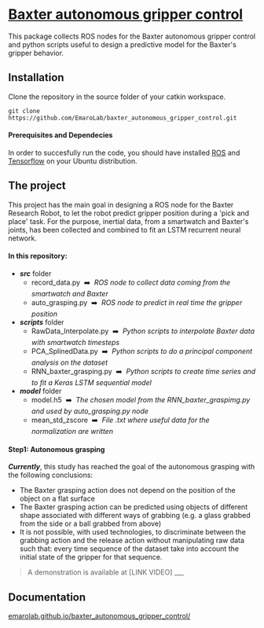 # [Baxter autonomous gripper control](https://emarolab.github.io/baxter_autonomous_gripper_control/)
This package collects ROS nodes for the Baxter autonomous gripper control and python scripts useful to design a predictive model for the Baxter's gripper behavior.


## Installation

Clone the repository in the source folder of your catkin workspace.

    git clone https://github.com/EmaroLab/baxter_autonomous_gripper_control.git


#### Prerequisites and Dependecies

In order to succesfully run the code, you should have installed [ROS](http://wiki.ros.org/kinetic/Installation/Ubuntu) and [Tensorflow](https://www.tensorflow.org/install) on your Ubuntu distribution.


## The project

This project has the main goal in designing a ROS node for the Baxter Research Robot, to let the robot predict gripper position during a 'pick and place' task.
For the purpose, inertial data, from a smartwatch and Baxter's joints, has been collected and combined to fit an LSTM recurrent neural network.

#### In this repository:
* **_src_** folder
  * record_data.py &nbsp;:arrow_right:&nbsp;  _ROS node to collect data coming from the smartwatch and Baxter_
  * auto_grasping.py &nbsp;:arrow_right:&nbsp; _ROS node to predict in real time the gripper position_  
* **_scripts_** folder
  * RawData_Interpolate.py  &nbsp;:arrow_right:&nbsp; _Python scripts to interpolate Baxter data with smartwatch timesteps_
  * PCA_SplinedData.py &nbsp;:arrow_right:&nbsp; _Python scripts to do a principal component analysis on the dataset_
  * RNN_baxter_grasping.py &nbsp;:arrow_right:&nbsp; _Python scripts to create time series and to fit a Keras LSTM sequential model_
* **_model_** folder
  * model.h5 &nbsp;:arrow_right:&nbsp;  _The chosen model from the RNN_baxter_graspimg.py and used by auto_grasping.py node_ 
  * mean_std_zscore &nbsp;:arrow_right:&nbsp; _File .txt where useful data for the normalization are written_
  

#### Step1: Autonomous grasping
**_Currently_**, this study has reached the goal of the autonomous grasping with the following conclusions:
  * The Baxter grasping action does not depend on the position of the object on a flat surface
  * The Baxter grasping action can be predicted using objects of different shape associated with different ways of grabbing      (e.g. a glass grabbed from the side or a ball grabbed from above)
  * It is not possible, with used technologies, to discriminate between the grabbing action and the release action without       manipulating raw data such that: every time sequence of the dataset take into account the initial state of the gripper       for that sequence.
> A demonstration is available at [LINK VIDEO] ___


## Documentation

[emarolab.github.io/baxter_autonomous_gripper_control/](https://emarolab.github.io/baxter_autonomous_gripper_control/)

